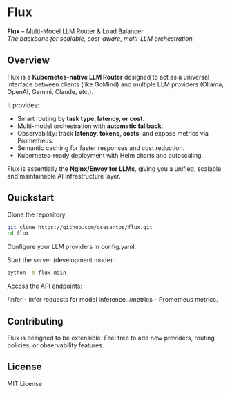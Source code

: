 # Flux

**Flux** – Multi-Model LLM Router & Load Balancer  
*The backbone for scalable, cost-aware, multi-LLM orchestration.*

## Overview

Flux is a **Kubernetes-native LLM Router** designed to act as a universal interface between clients (like GoMind) and multiple LLM providers (Ollama, OpenAI, Gemini, Claude, etc.).  

It provides:  
- Smart routing by **task type, latency, or cost**.  
- Multi-model orchestration with **automatic fallback**.  
- Observability: track **latency, tokens, costs**, and expose metrics via Prometheus.  
- Semantic caching for faster responses and cost reduction.  
- Kubernetes-ready deployment with Helm charts and autoscaling.  

Flux is essentially the **Nginx/Envoy for LLMs**, giving you a unified, scalable, and maintainable AI infrastructure layer.

## Quickstart

Clone the repository:
```sh
git clone https://github.com/osesantos/flux.git
cd flux
```

Configure your LLM providers in config.yaml.

Start the server (development mode):
```sh
python -m flux.main
```

Access the API endpoints:

/infer – infer requests for model inference.
/metrics – Prometheus metrics.

## Contributing
Flux is designed to be extensible. Feel free to add new providers, routing policies, or observability features.

## License
MIT License
